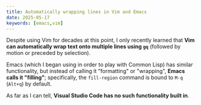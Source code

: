 ```yaml
---
title: Automatically wrapping lines in Vim and Emacs
date: 2025-05-17
keywords: [emacs,vim]
---
```

Despite using Vim for decades at this point, I only recently learned that **Vim can automatically wrap text onto multiple lines using `gq`** (followed by motion or preceded by selection).

Emacs (which I began using in order to play with Common Lisp) has similar functionality, but instead of calling it "formatting" or "wrapping", **Emacs calls it "filling"**; specifically, the `fill-region` command is bound to `M-q` (`Alt+q`) by default.

As far as I can tell, **Visual Studio Code has no such functionality built in**.

